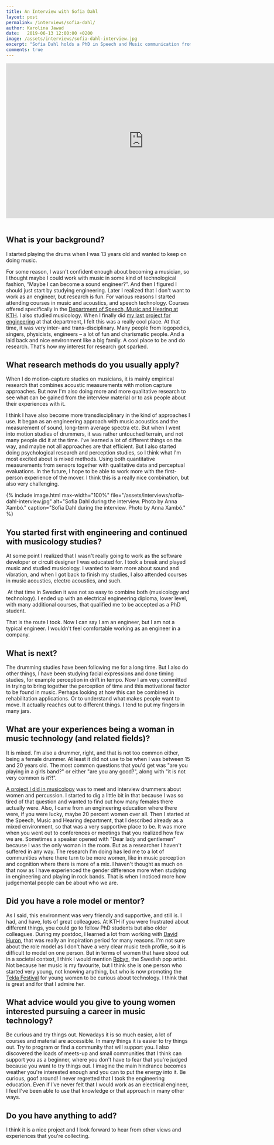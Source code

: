 ```yaml
---
title: An Interview with Sofia Dahl
layout: post
permalink: /interviews/sofia-dahl/
author: Karolina Jawad
date:   2019-06-13 12:00:00 +0200
image: /assets/interviews/sofia-dahl-interview.jpg
excerpt: "Sofia Dahl holds a PhD in Speech and Music communication from KTH, Royal Institute of Technology, Sweden. She is associate professor at Aalborg University, campus Copenhagen and has been Visiting Associate Professor in Embodied Music Cognition at University of Oslo. With a background from electrical engineering and musicology, Dahl’s research interests relate to how we produce, perceive and communicate with music with a focus on rhythmic movement and emotional communication. Over time, Dahl’s field of research has become increasingly transdisciplinary and spans disciplines such as music cognition and psychology, music performance, neuroscience, media technology, and music acoustics."
comments: true
---
```


<div class="videoWrapper">
<iframe width="750" height="422" src="https://www.youtube.com/embed/SV42EZF3Gx0" frameborder="0" allow="accelerometer; autoplay; encrypted-media; gyroscope; picture-in-picture" allowfullscreen></iframe>
</div>

<br />

## What is your background?

I started playing the drums when I was 13 years old and wanted to keep on doing music.

For some reason, I wasn't confident enough about becoming a musician, so I thought maybe I could work with music in some kind of technological fashion, “Maybe I can become a sound engineer?”. And then I figured I should just start by studying engineering. Later I realized that I don't want to work as an engineer, but research is fun. For various reasons I started attending courses in music and acoustics, and speech technology. Courses offered specifically in the [Department of Speech, Music and Hearing at KTH](https://www.kth.se/tmh/division-of-speech-music-and-hearing-1.780110). I also studied musicology. When I finally did [my last project for engineering](http://www.speech.kth.se/prod/publications/files/qpsr/1997/1997_38_1_059-065.pdf) at that department, I felt this was a really cool place. At that time, it was very inter- and trans-disciplinary. Many people from logopedics, singers, physicists, engineers – a lot of fun and charismatic people. And a laid back and nice environment like a big family. A cool place to be and do research. That's how my interest for research got sparked.

## What research methods do you usually apply?

When I do motion-capture studies on musicians, it is mainly empirical research that combines acoustic measurements with motion capture approaches. But now I'm also doing more and more qualitative research to see what can be gained from the interview material or to ask people about their experiences with it.

I think I have also become more transdisciplinary in the kind of approaches I use. It began as an engineering approach with music acoustics and the measurement of sound, long-term average spectra etc. But when I went into motion studies of drummers, it was rather untouched terrain, and not many people did it at the time. I’ve learned a lot of different things on the way, and maybe not all approaches are that efficient. But I also started doing psychological research and perception studies, so I think what I'm most excited about is mixed methods. Using both quantitative measurements from sensors together with qualitative data and perceptual evaluations. In the future, I hope to be able to work more with the first-person experience of the mover. I think this is a really nice combination, but also very challenging.

{% include image.html
max-width="100%" file="/assets/interviews/sofia-dahl-interview.jpg" alt="Sofia Dahl during the interview. Photo by Anna Xambó."
caption="Sofia Dahl during the interview. Photo by Anna Xambó." %}

## You started first with engineering and continued with musicology studies?

At some point I realized that I wasn't really going to work as the software developer or circuit designer I was educated for. I took a break and played music and studied musicology. I wanted to learn more about sound and vibration, and when I got back to finish my studies, I also attended courses in music acoustics, electro acoustics, and such.

 At that time in Sweden it was not so easy to combine both (musicology and technology). I ended up with an electrical engineering diploma, lower level, with many additional courses, that qualified me to be accepted as a PhD student. 

That is the route I took. Now I can say I am an engineer, but I am not a typical engineer. I wouldn't feel comfortable working as an engineer in a company.

## What is next?

The drumming studies have been following me for a long time. But I also do other things, I have been studying facial expressions and done timing studies, for example perception in drift in tempo. Now I am very committed in trying to bring together the perception of time and this motivational factor to be found in music. Perhaps looking at how this can be combined in rehabilitation applications. Or to understand what makes people want to move. It actually reaches out to different things. I tend to put my fingers in many jars.

## What are your experiences being a woman in music technology (and related fields)?

It is mixed. I'm also a drummer, right, and that is not too common either, being a female drummer. At least it did not use to be when I was between 15 and 20 years old. The most common questions that you'd get was "are you playing in a girls band?" or either "are you any good?", along with "it is not very common is it?!".

[A project I did in musicology](http://sofiadahl.net/pdf/kvinnor&slagverk.pdf
 ) was to meet and interview drummers about women and percussion. I started to dig a little bit in that because I was so tired of that question and wanted to find out how many females there actually were. Also, I came from an engineering education where there were, if you were lucky, maybe 20 percent women over all.  Then I started at the Speech, Music and Hearing department, that I described already as a mixed environment, so that was a very supportive place to be. It was more when you went out to conferences or meetings that you realized how few we are. Sometimes a speaker opened  with "Dear lady and gentlemen" because I was the only woman in the room. But as a researcher I haven't suffered in any way. The research I'm doing has led me to a lot of communities where there turn to be more women, like in music perception and cognition where there is more of a mix. I haven't thought as much on that now as I have experienced the gender difference more when studying in engineering and playing in rock bands. That is when I noticed more how judgemental people can be about who we are.

## Did you have a role model or mentor?

As I said, this environment was very friendly and supportive, and still is. I had, and have, lots of great colleagues. At KTH if you were frustrated about different things, you could go to fellow PhD students but also older colleagues. During my postdoc, I learned a lot from working with [David Huron](https://music.osu.edu/people/huron.1), that was really an inspiration period for many reasons. I'm not sure about the role model as I don't have a very clear music tech profile, so it is difficult to model on one person. But in terms of women that have stood out in a societal context, I think I would mention [Robyn](https://en.wikipedia.org/wiki/Robyn), the Swedish pop artist. Not because her music is my favourite, but I think she is one person who started very young, not knowing anything, but  who is now promoting the [Tekla Festival](https://www.kth.se/en/aktuellt/tekla/teklafestivalen-1.879431) for young women to be curious about technology. I think that is great and for that I admire her.

## What advice would you give to young women interested pursuing a career in music technology?

Be curious and try things out. Nowadays it is so much easier,  a lot of courses and material are accessible. In many things it is easier to try things out. Try to program or find a community that will support you. I also discovered the loads of meets-up and small communities that I think can support you as a beginner, where you don't have to fear that you're judged because you want to try things out. I imagine the main hindrance becomes weather you're interested enough and you can to put the energy into it.  Be curious, goof around! I never regretted that I took the engineering education. Even if I’ve never felt that I would work as an electrical engineer, I feel I've been able to use that knowledge or that approach in many other ways.

## Do you have anything to add?

I think it is a nice project and I look forward to hear from other views and experiences that you're collecting.
